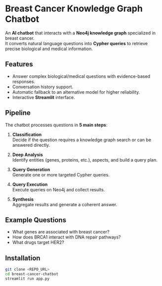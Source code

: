 # Breast Cancer Knowledge Graph Chatbot

An **AI chatbot** that interacts with a **Neo4j knowledge graph** specialized in breast cancer.  
It converts natural language questions into **Cypher queries** to retrieve precise biological and medical information.

## Features

- Answer complex biological/medical questions with evidence-based responses.
- Conversation history support.
- Automatic fallback to an alternative model for higher reliability.
- Interactive **Streamlit** interface.

## Pipeline

The chatbot processes questions in **5 main steps**:

1. **Classification**  
   Decide if the question requires a knowledge graph search or can be answered directly.

2. **Deep Analysis**  
   Identify entities (genes, proteins, etc.), aspects, and build a query plan.

3. **Query Generation**  
   Generate one or more targeted Cypher queries.

4. **Query Execution**  
   Execute queries on Neo4j and collect results.

5. **Synthesis**  
   Aggregate results and generate a coherent answer.

## Example Questions

- What genes are associated with breast cancer?  
- How does BRCA1 interact with DNA repair pathways?  
- What drugs target HER2?  

## Installation

```bash
git clone <REPO_URL>
cd breast-cancer-chatbot
streamlit run app.py
